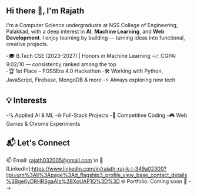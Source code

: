 ## Hi there 👋, I'm Rajath


I'm a Computer Science undergraduate at NSS College of Engineering, Palakkad, with a deep interest in **AI**, **Machine Learning**, and **Web Development**. I enjoy learning by building — turning ideas into functional, creative projects.

-🎓 B.Tech CSE (2023–2027) | Honors in Machine Learning 
-📈 CGPA: 9.02/10 — consistently ranked among the top  
-🏆 1st Place – FOSSEra 4.0 Hackathon
-🛠️ Working with Python, JavaScript, Firebase, MongoDB & more 
-⚡ Always exploring new tech 


## 💡 Interests
-🔍 Applied AI & ML
-🌐 Full-Stack Projects
-🧩 Competitive Coding
-🎮 Web Games & Chrome Experiments 


## 📬 Let's Connect

📫 Email: rajath032005@gmail.com \n
🔗 [LinkedIn]:https://www.linkedin.com/in/rajath-raj-k-t-349a02300?lipi=urn%3Ali%3Apage%3Ad_flagship3_profile_view_base_contact_details%3Bge6yDRHRSgaAIz%2BXoUAP1Q%3D%3D 
🌐 Portfolio: Coming soon 🚧
-->
